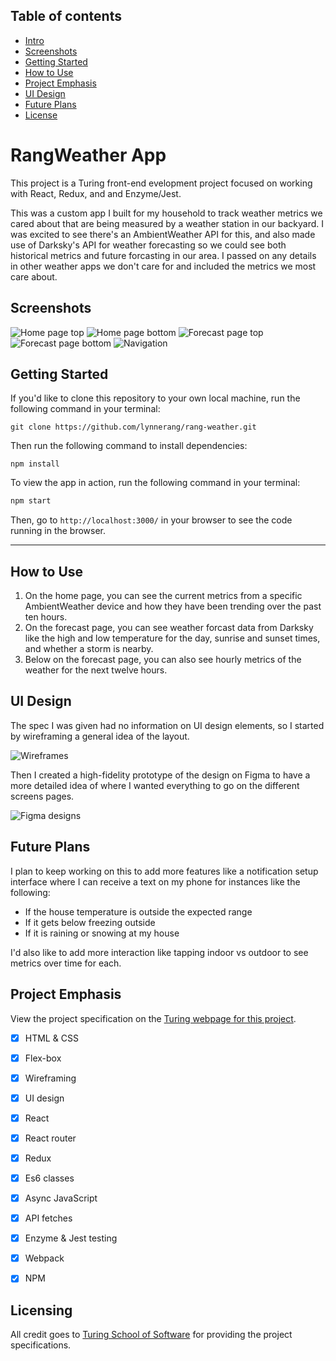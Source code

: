 ## Table of contents
* [Intro](#RangWeather-App)
* [Screenshots](#Screenshots)
* [Getting Started](#Getting-Started)
* [How to Use](#How-to-Use)
* [Project Emphasis](#Project-Emphasis)
* [UI Design](#UI-Design)
* [Future Plans](#Future-Plans)
* [License](#License)


# RangWeather App

This project is a Turing front-end evelopment project focused on working with React, Redux, and and Enzyme/Jest.

This was a custom app I built for my household to track weather metrics we cared about that are being measured by a weather station in our backyard.  I was excited to see there's an AmbientWeather API for this, and also made use of Darksky's API for weather forecasting so we could see both historical metrics and future forcasting in our area.  I passed on any details in other weather apps we don't care for and included the metrics we most care about.


## Screenshots

![Home page top](/screenshots/1.png)
![Home page bottom](/screenshots/2.png)
![Forecast page top](/screenshots/3.png)
![Forecast page bottom](/screenshots/4.png)
![Navigation](/src/screenshots/5.png)


## Getting Started

If you'd like to clone this repository to your own local machine, run the following command in your terminal:

```shell
git clone https://github.com/lynnerang/rang-weather.git
```

Then run the following command to install dependencies:

```shell
npm install
```

To view the app in action, run the following command in your terminal:

```bash
npm start
```

Then, go to `http://localhost:3000/` in your browser to see the code running in the browser.

---

## How to Use

1. On the home page, you can see the current metrics from a specific AmbientWeather device and how they have been trending over the past ten hours.
2. On the forecast page, you can see weather forcast data from Darksky like the high and low temperature for the day, sunrise and sunset times, and whether a storm is nearby.
3. Below on the forecast page, you can also see hourly metrics of the weather for the next twelve hours.


## UI Design

The spec I was given had no information on UI design elements, so I started by wireframing a general idea of the layout.  

![Wireframes](/screenshots/6.png)

Then I created a high-fidelity prototype of the design on Figma to have a more detailed idea of where I wanted everything to go on the different screens pages.

![Figma designs](/screenshots/7.png)


## Future Plans

I plan to keep working on this to add more features like a notification setup interface where I can receive a text on my phone for instances like the following:
- If the house temperature is outside the expected range
- If it gets below freezing outside
- If it is raining or snowing at my house

I'd also like to add more interaction like tapping indoor vs outdoor to see metrics over time for each.


## Project Emphasis

View the project specification on the <a href="http://frontend.turing.io/projects/binary-challenge.html">Turing webpage for this project</a>.

- [x] HTML & CSS 
- [x] Flex-box
- [x] Wireframing
- [x] UI design
- [x] React
- [x] React router
- [x] Redux
- [x] Es6 classes
- [x] Async JavaScript
- [x] API fetches
- [x] Enzyme & Jest testing
- [x] Webpack
- [x] NPM


## Licensing

All credit goes to <a href="turing.io">Turing School of Software</a> for providing the project specifications.
